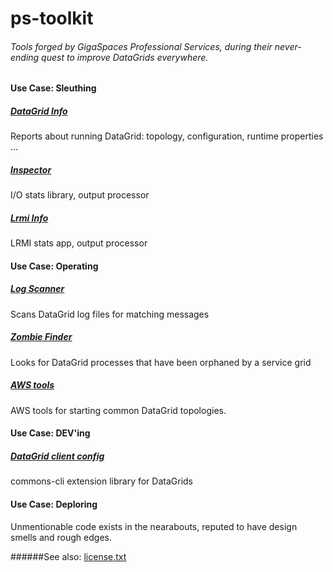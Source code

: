 # ps-toolkit

###### Tools forged by GigaSpaces Professional Services, during their never-ending quest to improve DataGrids everywhere.

#### Use Case: Sleuthing
##### [DataGrid Info](grid-info-service)
Reports about running DataGrid: topology, configuration, runtime properties ... 
##### [Inspector](inspector) 
I/O stats library, output processor
##### [Lrmi Info](lrmi-info) 
LRMI stats app, output processor
#### Use Case: Operating
##### [Log Scanner](network-outage-monitor)
Scans DataGrid log files for matching messages
##### [Zombie Finder](zombie-finder)
Looks for DataGrid processes that have been orphaned by a service grid
##### [AWS tools](aws)
AWS tools for starting common DataGrid topologies.
#### Use Case: DEV'ing
##### [DataGrid client config](xap-config-cli/datagrid-config-cli)
commons-cli extension library for DataGrids
#### Use Case: Deploring
Unmentionable code exists in the nearabouts, reputed to have design smells and rough edges.

######See also: [license.txt](license.txt)